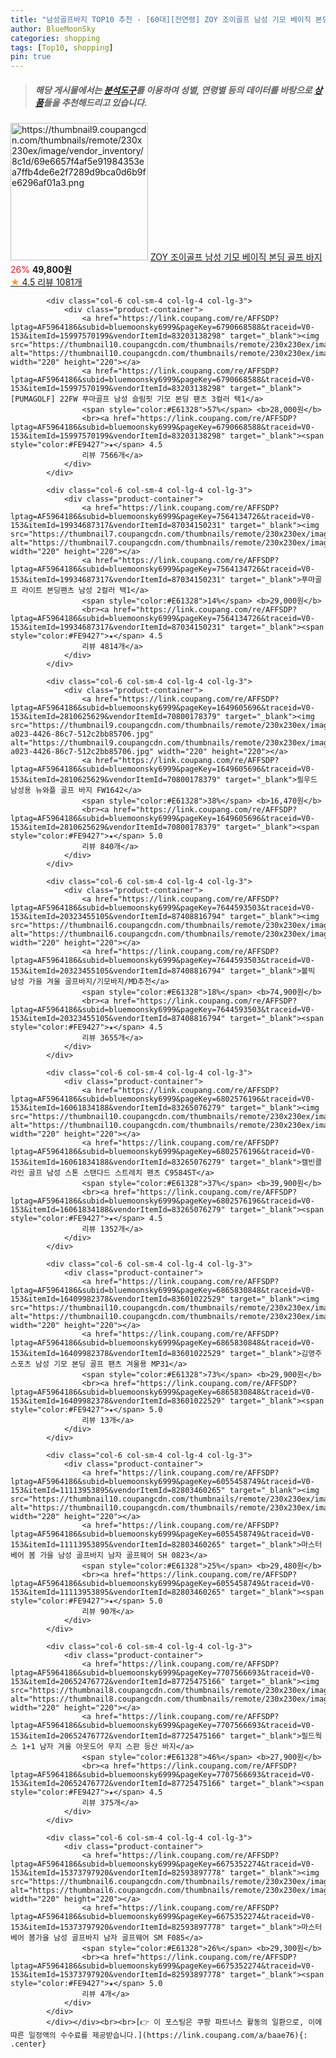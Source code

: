 ```yaml
---
title: "남성골프바지 TOP10 추천 - [60대][전연령] ZOY 조이골프 남성 기모 베이직 본딩 골프 바지"
author: BlueMoonSky
categories: shopping
tags: [Top10, shopping]
pin: true
---
```


> ##### 해당 게시물에서는 [**분석도구**](https://itemscout.io/)를 이용하여 **성별**, **연령별** 등의 데이터를 바탕으로 [**상품**](https://link.coupang.com/a/baae76)들을 추천해드리고 있습니다.
<div class="container"><div class="row">
            <div class="col-6 col-sm-4 col-lg-4 col-lg-3">
                <div class="product-container">
                    <a href="https://link.coupang.com/re/AFFSDP?lptag=AF5964186&subid=bluemoonsky6999&pageKey=7589555132&traceid=V0-153&itemId=20052682341&vendorItemId=87148873273" target="_blank"><img src="https://thumbnail9.coupangcdn.com/thumbnails/remote/230x230ex/image/vendor_inventory/8c1d/69e6657f4af5e91984353ea7ffb4de6e2f7289d9bca0d6b9fe6296af01a3.png" alt="https://thumbnail9.coupangcdn.com/thumbnails/remote/230x230ex/image/vendor_inventory/8c1d/69e6657f4af5e91984353ea7ffb4de6e2f7289d9bca0d6b9fe6296af01a3.png" width="220" height="220"></a>
                    <a href="https://link.coupang.com/re/AFFSDP?lptag=AF5964186&subid=bluemoonsky6999&pageKey=7589555132&traceid=V0-153&itemId=20052682341&vendorItemId=87148873273" target="_blank">ZOY 조이골프 남성 기모 베이직 본딩 골프 바지</a>
                    <span style="color:#E61328">26%</span> <b>49,800원</b>
                    <br><a href="https://link.coupang.com/re/AFFSDP?lptag=AF5964186&subid=bluemoonsky6999&pageKey=7589555132&traceid=V0-153&itemId=20052682341&vendorItemId=87148873273" target="_blank"><span style="color:#FE9427">★</span> 4.5
                    리뷰 1081개</a>
                </div>
            </div>
            
            <div class="col-6 col-sm-4 col-lg-4 col-lg-3">
                <div class="product-container">
                    <a href="https://link.coupang.com/re/AFFSDP?lptag=AF5964186&subid=bluemoonsky6999&pageKey=6790668588&traceid=V0-153&itemId=15997570199&vendorItemId=83203138298" target="_blank"><img src="https://thumbnail10.coupangcdn.com/thumbnails/remote/230x230ex/image/vendor_inventory/109d/6c853da80f80b9109afe4dff49a0f1fbfd1ce4af8a74a6234e4b1f4aa81d.jpg" alt="https://thumbnail10.coupangcdn.com/thumbnails/remote/230x230ex/image/vendor_inventory/109d/6c853da80f80b9109afe4dff49a0f1fbfd1ce4af8a74a6234e4b1f4aa81d.jpg" width="220" height="220"></a>
                    <a href="https://link.coupang.com/re/AFFSDP?lptag=AF5964186&subid=bluemoonsky6999&pageKey=6790668588&traceid=V0-153&itemId=15997570199&vendorItemId=83203138298" target="_blank">[PUMAGOLF] 22FW 푸마골프 남성 슬림핏 기모 본딩 팬츠 3컬러 택1</a>
                    <span style="color:#E61328">57%</span> <b>28,000원</b>
                    <br><a href="https://link.coupang.com/re/AFFSDP?lptag=AF5964186&subid=bluemoonsky6999&pageKey=6790668588&traceid=V0-153&itemId=15997570199&vendorItemId=83203138298" target="_blank"><span style="color:#FE9427">★</span> 4.5
                    리뷰 7566개</a>
                </div>
            </div>
            
            <div class="col-6 col-sm-4 col-lg-4 col-lg-3">
                <div class="product-container">
                    <a href="https://link.coupang.com/re/AFFSDP?lptag=AF5964186&subid=bluemoonsky6999&pageKey=7564134726&traceid=V0-153&itemId=19934687317&vendorItemId=87034150231" target="_blank"><img src="https://thumbnail7.coupangcdn.com/thumbnails/remote/230x230ex/image/vendor_inventory/c7b9/410d1198b370743134a2a9f1f31c5b430ba887d5ff6e6d747225e5284d49.jpg" alt="https://thumbnail7.coupangcdn.com/thumbnails/remote/230x230ex/image/vendor_inventory/c7b9/410d1198b370743134a2a9f1f31c5b430ba887d5ff6e6d747225e5284d49.jpg" width="220" height="220"></a>
                    <a href="https://link.coupang.com/re/AFFSDP?lptag=AF5964186&subid=bluemoonsky6999&pageKey=7564134726&traceid=V0-153&itemId=19934687317&vendorItemId=87034150231" target="_blank">푸마골프 라이트 본딩팬츠 남성 2컬러 택1</a>
                    <span style="color:#E61328">14%</span> <b>29,000원</b>
                    <br><a href="https://link.coupang.com/re/AFFSDP?lptag=AF5964186&subid=bluemoonsky6999&pageKey=7564134726&traceid=V0-153&itemId=19934687317&vendorItemId=87034150231" target="_blank"><span style="color:#FE9427">★</span> 4.5
                    리뷰 4814개</a>
                </div>
            </div>
            
            <div class="col-6 col-sm-4 col-lg-4 col-lg-3">
                <div class="product-container">
                    <a href="https://link.coupang.com/re/AFFSDP?lptag=AF5964186&subid=bluemoonsky6999&pageKey=1649605696&traceid=V0-153&itemId=2810625629&vendorItemId=70800178379" target="_blank"><img src="https://thumbnail9.coupangcdn.com/thumbnails/remote/230x230ex/image/retail/images/2020/06/01/14/4/e31e9e3a-a023-4426-86c7-512c2bb85706.jpg" alt="https://thumbnail9.coupangcdn.com/thumbnails/remote/230x230ex/image/retail/images/2020/06/01/14/4/e31e9e3a-a023-4426-86c7-512c2bb85706.jpg" width="220" height="220"></a>
                    <a href="https://link.coupang.com/re/AFFSDP?lptag=AF5964186&subid=bluemoonsky6999&pageKey=1649605696&traceid=V0-153&itemId=2810625629&vendorItemId=70800178379" target="_blank">필우드 남성용 뉴와플 골프 바지 FW1642</a>
                    <span style="color:#E61328">38%</span> <b>16,470원</b>
                    <br><a href="https://link.coupang.com/re/AFFSDP?lptag=AF5964186&subid=bluemoonsky6999&pageKey=1649605696&traceid=V0-153&itemId=2810625629&vendorItemId=70800178379" target="_blank"><span style="color:#FE9427">★</span> 5.0
                    리뷰 840개</a>
                </div>
            </div>
            
            <div class="col-6 col-sm-4 col-lg-4 col-lg-3">
                <div class="product-container">
                    <a href="https://link.coupang.com/re/AFFSDP?lptag=AF5964186&subid=bluemoonsky6999&pageKey=7644593503&traceid=V0-153&itemId=20323455105&vendorItemId=87408816794" target="_blank"><img src="https://thumbnail6.coupangcdn.com/thumbnails/remote/230x230ex/image/vendor_inventory/6ce8/47ff900878d28435b284342ee4323e0add1dfc8b6c297335daf33aca93c9.jpg" alt="https://thumbnail6.coupangcdn.com/thumbnails/remote/230x230ex/image/vendor_inventory/6ce8/47ff900878d28435b284342ee4323e0add1dfc8b6c297335daf33aca93c9.jpg" width="220" height="220"></a>
                    <a href="https://link.coupang.com/re/AFFSDP?lptag=AF5964186&subid=bluemoonsky6999&pageKey=7644593503&traceid=V0-153&itemId=20323455105&vendorItemId=87408816794" target="_blank">볼빅 남성 가을 겨울 골프바지/기모바지/MD추천</a>
                    <span style="color:#E61328">18%</span> <b>74,900원</b>
                    <br><a href="https://link.coupang.com/re/AFFSDP?lptag=AF5964186&subid=bluemoonsky6999&pageKey=7644593503&traceid=V0-153&itemId=20323455105&vendorItemId=87408816794" target="_blank"><span style="color:#FE9427">★</span> 4.5
                    리뷰 3655개</a>
                </div>
            </div>
            
            <div class="col-6 col-sm-4 col-lg-4 col-lg-3">
                <div class="product-container">
                    <a href="https://link.coupang.com/re/AFFSDP?lptag=AF5964186&subid=bluemoonsky6999&pageKey=6802576196&traceid=V0-153&itemId=16061834188&vendorItemId=83265076279" target="_blank"><img src="https://thumbnail10.coupangcdn.com/thumbnails/remote/230x230ex/image/vendor_inventory/b2ac/8c87820589d03afc07c1b7172659ea2fcaa5267fd33fd51d83819ed6aab6.JPG" alt="https://thumbnail10.coupangcdn.com/thumbnails/remote/230x230ex/image/vendor_inventory/b2ac/8c87820589d03afc07c1b7172659ea2fcaa5267fd33fd51d83819ed6aab6.JPG" width="220" height="220"></a>
                    <a href="https://link.coupang.com/re/AFFSDP?lptag=AF5964186&subid=bluemoonsky6999&pageKey=6802576196&traceid=V0-153&itemId=16061834188&vendorItemId=83265076279" target="_blank">캘빈클라인 골프 남성 스톤 스탠다드 스트레치 팬츠 C9584ST</a>
                    <span style="color:#E61328">37%</span> <b>39,900원</b>
                    <br><a href="https://link.coupang.com/re/AFFSDP?lptag=AF5964186&subid=bluemoonsky6999&pageKey=6802576196&traceid=V0-153&itemId=16061834188&vendorItemId=83265076279" target="_blank"><span style="color:#FE9427">★</span> 4.5
                    리뷰 1352개</a>
                </div>
            </div>
            
            <div class="col-6 col-sm-4 col-lg-4 col-lg-3">
                <div class="product-container">
                    <a href="https://link.coupang.com/re/AFFSDP?lptag=AF5964186&subid=bluemoonsky6999&pageKey=6865830848&traceid=V0-153&itemId=16409982378&vendorItemId=83601022529" target="_blank"><img src="https://thumbnail10.coupangcdn.com/thumbnails/remote/230x230ex/image/vendor_inventory/cbc0/11446083f9496d2282da60ec420039033585145c7cffcc2f83c419be5dde.jpg" alt="https://thumbnail10.coupangcdn.com/thumbnails/remote/230x230ex/image/vendor_inventory/cbc0/11446083f9496d2282da60ec420039033585145c7cffcc2f83c419be5dde.jpg" width="220" height="220"></a>
                    <a href="https://link.coupang.com/re/AFFSDP?lptag=AF5964186&subid=bluemoonsky6999&pageKey=6865830848&traceid=V0-153&itemId=16409982378&vendorItemId=83601022529" target="_blank">김영주스포츠 남성 기모 본딩 골프 팬츠 겨울용 MP31</a>
                    <span style="color:#E61328">73%</span> <b>29,900원</b>
                    <br><a href="https://link.coupang.com/re/AFFSDP?lptag=AF5964186&subid=bluemoonsky6999&pageKey=6865830848&traceid=V0-153&itemId=16409982378&vendorItemId=83601022529" target="_blank"><span style="color:#FE9427">★</span> 5.0
                    리뷰 13개</a>
                </div>
            </div>
            
            <div class="col-6 col-sm-4 col-lg-4 col-lg-3">
                <div class="product-container">
                    <a href="https://link.coupang.com/re/AFFSDP?lptag=AF5964186&subid=bluemoonsky6999&pageKey=6055458749&traceid=V0-153&itemId=11113953895&vendorItemId=82803460265" target="_blank"><img src="https://thumbnail10.coupangcdn.com/thumbnails/remote/230x230ex/image/vendor_inventory/48b6/24ef64a9bc35593e692c25dd4d7b4726039f9c44518a04f94ebff686232e.jpg" alt="https://thumbnail10.coupangcdn.com/thumbnails/remote/230x230ex/image/vendor_inventory/48b6/24ef64a9bc35593e692c25dd4d7b4726039f9c44518a04f94ebff686232e.jpg" width="220" height="220"></a>
                    <a href="https://link.coupang.com/re/AFFSDP?lptag=AF5964186&subid=bluemoonsky6999&pageKey=6055458749&traceid=V0-153&itemId=11113953895&vendorItemId=82803460265" target="_blank">마스터베어 봄 가을 남성 골프바지 남자 골프웨어 SH 0823</a>
                    <span style="color:#E61328">25%</span> <b>29,480원</b>
                    <br><a href="https://link.coupang.com/re/AFFSDP?lptag=AF5964186&subid=bluemoonsky6999&pageKey=6055458749&traceid=V0-153&itemId=11113953895&vendorItemId=82803460265" target="_blank"><span style="color:#FE9427">★</span> 5.0
                    리뷰 90개</a>
                </div>
            </div>
            
            <div class="col-6 col-sm-4 col-lg-4 col-lg-3">
                <div class="product-container">
                    <a href="https://link.coupang.com/re/AFFSDP?lptag=AF5964186&subid=bluemoonsky6999&pageKey=7707566693&traceid=V0-153&itemId=20652476772&vendorItemId=87725475166" target="_blank"><img src="https://thumbnail8.coupangcdn.com/thumbnails/remote/230x230ex/image/vendor_inventory/7cd6/93738242d92aeb3f2158c6d54571eb20d9f32944eb990bf176cfa4382c84.jpg" alt="https://thumbnail8.coupangcdn.com/thumbnails/remote/230x230ex/image/vendor_inventory/7cd6/93738242d92aeb3f2158c6d54571eb20d9f32944eb990bf176cfa4382c84.jpg" width="220" height="220"></a>
                    <a href="https://link.coupang.com/re/AFFSDP?lptag=AF5964186&subid=bluemoonsky6999&pageKey=7707566693&traceid=V0-153&itemId=20652476772&vendorItemId=87725475166" target="_blank">필드웍스 1+1 남자 겨울 아웃도어 무지 스판 등산 바지</a>
                    <span style="color:#E61328">46%</span> <b>27,900원</b>
                    <br><a href="https://link.coupang.com/re/AFFSDP?lptag=AF5964186&subid=bluemoonsky6999&pageKey=7707566693&traceid=V0-153&itemId=20652476772&vendorItemId=87725475166" target="_blank"><span style="color:#FE9427">★</span> 4.5
                    리뷰 375개</a>
                </div>
            </div>
            
            <div class="col-6 col-sm-4 col-lg-4 col-lg-3">
                <div class="product-container">
                    <a href="https://link.coupang.com/re/AFFSDP?lptag=AF5964186&subid=bluemoonsky6999&pageKey=6675352274&traceid=V0-153&itemId=15373797920&vendorItemId=82593897778" target="_blank"><img src="https://thumbnail6.coupangcdn.com/thumbnails/remote/230x230ex/image/vendor_inventory/be19/033276922ecee73473c3848a2f99658676ee83913b2918713dcce4e2536b.jpg" alt="https://thumbnail6.coupangcdn.com/thumbnails/remote/230x230ex/image/vendor_inventory/be19/033276922ecee73473c3848a2f99658676ee83913b2918713dcce4e2536b.jpg" width="220" height="220"></a>
                    <a href="https://link.coupang.com/re/AFFSDP?lptag=AF5964186&subid=bluemoonsky6999&pageKey=6675352274&traceid=V0-153&itemId=15373797920&vendorItemId=82593897778" target="_blank">마스터베어 봄가을 남성 골프바지 남자 골프웨어 SM F085</a>
                    <span style="color:#E61328">26%</span> <b>29,300원</b>
                    <br><a href="https://link.coupang.com/re/AFFSDP?lptag=AF5964186&subid=bluemoonsky6999&pageKey=6675352274&traceid=V0-153&itemId=15373797920&vendorItemId=82593897778" target="_blank"><span style="color:#FE9427">★</span> 5.0
                    리뷰 4개</a>
                </div>
            </div>
            </div></div><br><br>[👉 이 포스팅은 쿠팡 파트너스 활동의 일환으로, 이에 따른 일정액의 수수료를 제공받습니다.](https://link.coupang.com/a/baae76){: .center}